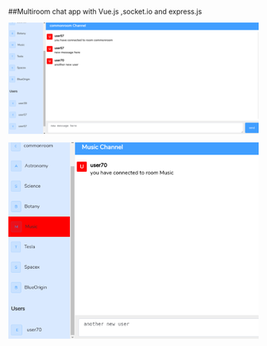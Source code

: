 ##Multiroom chat app with Vue.js ,socket.io and express.js

![GitHub Logo](/screenshot1.png)

![GitHub Logo](/screenshot2.png)
